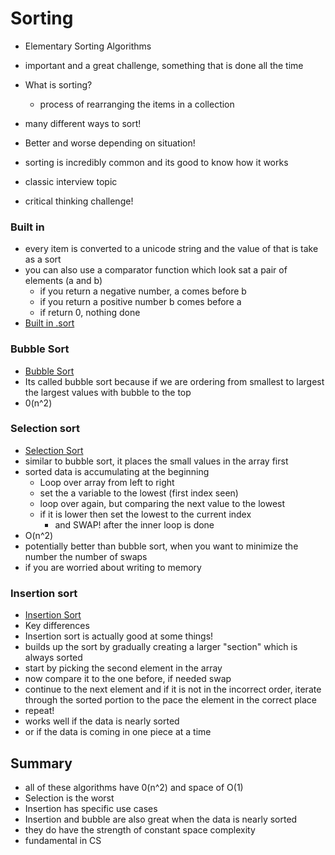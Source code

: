 # Sorting

- Elementary Sorting Algorithms
- important and a great challenge, something that is done all the time
- What is sorting?

  - process of rearranging the items in a collection

- many different ways to sort!
- Better and worse depending on situation!
- sorting is incredibly common and its good to know how it works
- classic interview topic
- critical thinking challenge!

### Built in

- every item is converted to a unicode string and the value of that is take as a sort
- you can also use a comparator function which look sat a pair of elements (a and b)
  - if you return a negative number, a comes before b
  - if you return a positive number b comes before a
  - if return 0, nothing done
- [Built in .sort](../algs/JsAlgs%26DSClass/Sorting/builtIn.ts)

### Bubble Sort

- [Bubble Sort](../algs/JsAlgs%26DSClass/Sorting/bubble.ts)
- Its called bubble sort because if we are ordering from smallest to largest the largest values with bubble to the top
- 0(n^2)

### Selection sort

- [Selection Sort](../algs/JsAlgs%26DSClass/Sorting/selection.ts)
- similar to bubble sort, it places the small values in the array first
- sorted data is accumulating at the beginning
  - Loop over array from left to right
  - set the a variable to the lowest (first index seen)
  - loop over again, but comparing the next value to the lowest
  - if it is lower then set the lowest to the current index
    - and SWAP! after the inner loop is done
- O(n^2)
- potentially better than bubble sort, when you want to minimize the number the number of swaps
- if you are worried about writing to memory

### Insertion sort

- [Insertion Sort](../algs/JsAlgs%26DSClass/Sorting/insertion.ts)
- Key differences
- Insertion sort is actually good at some things!
- builds up the sort by gradually creating a larger "section" which is always sorted
- start by picking the second element in the array
- now compare it to the one before, if needed swap
- continue to the next element and if it is not in the incorrect order, iterate through the sorted portion to the pace the element in the correct place
- repeat!
- works well if the data is nearly sorted
- or if the data is coming in one piece at a time

## Summary

- all of these algorithms have 0(n^2) and space of O(1)
- Selection is the worst
- Insertion has specific use cases
- Insertion and bubble are also great when the data is nearly sorted
- they do have the strength of constant space complexity
- fundamental in CS
